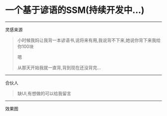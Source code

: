 # 一个基于谚语的SSM(持续开发中...)

---

灵感来源

>小时候我妈让我背一本谚语书,说将来有用,我说背不下来,她说你背下来我给你100块
>
>嗯
>
>从那天开始我就一直背,背到现在还没背完...

---

合伙人

>缺UI,有想做的可以给我留言

---

效果图
